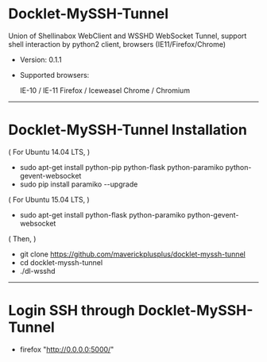 # Docklet-MySSH-Tunnel

Union of Shellinabox WebClient and WSSHD WebSocket Tunnel, support shell interaction by python2 client, browsers (IE11/Firefox/Chrome)

* Version: 0.1.1

* Supported browsers:

	IE-10 / IE-11
	Firefox / Iceweasel
	Chrome / Chromium

--------------------------------------------------------

# Docklet-MySSH-Tunnel Installation

( For Ubuntu 14.04 LTS, )
* sudo apt-get install python-pip python-flask python-paramiko python-gevent-websocket
* sudo pip install paramiko --upgrade

( For Ubuntu 15.04 LTS, )
* sudo apt-get install python-flask python-paramiko python-gevent-websocket

( Then, )
* git clone https://github.com/maverickplusplus/docklet-myssh-tunnel
* cd docklet-myssh-tunnel
* ./dl-wsshd


--------------------------------------------------------

# Login SSH through Docklet-MySSH-Tunnel

* firefox "http://0.0.0.0:5000/"

